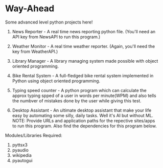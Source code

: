 # Way-Ahead
Some advanced level python projects here!
1. News Reporter - A real time news reporting python file. (You'll need an API key from NewsAPI to run this program.)

2. Weather Monitor - A real time weather reporter. (Again, you'll need the key from WeatherAPI.)

3. Library Manager - A library managing system made possible with object oriented programming.

4. Bike Rental System - A full-fledged bike rental system implemented in Python using object oriented programming.

5. Typing speed counter - A python program which can calculate the approx typing spped of a user in words per minute(WPM) and also tells the numbver of mistakes done by the user while giving this test.

6. Desktop Assistant - An ultimate desktop assistant that make your life easy by automating some silly, daily tasks. Well it's AI but without ML. NOTE: Provide URLs and application paths for the repective sites/apps to run this program. Also find the dependencies for this program below.




Modules/Libraries Required:
1. pyttsx3
2. pyaudio
3. wikipedia
4. pyautogui
